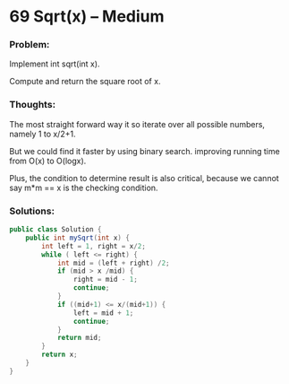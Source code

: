 # 69 Sqrt(x) – Medium


### Problem:



Implement int sqrt(int x).

Compute and return the square root of x.


### Thoughts:



The most straight forward way it so iterate over all possible numbers, namely 1 to x/2+1.

But we could find it faster by using binary search. improving running time from O(x) to O(logx).

Plus, the condition to determine result is also critical, because we cannot say m*m == x is the checking condition.


### Solutions:

```java
public class Solution {
    public int mySqrt(int x) {
        int left = 1, right = x/2;
        while ( left <= right) {
            int mid = (left + right) /2;
            if (mid > x /mid) {
                right = mid - 1;
                continue;
            }
            if ((mid+1) <= x/(mid+1)) {
                left = mid + 1;
                continue;
            }
            return mid;
        }
        return x;
    }
}
```